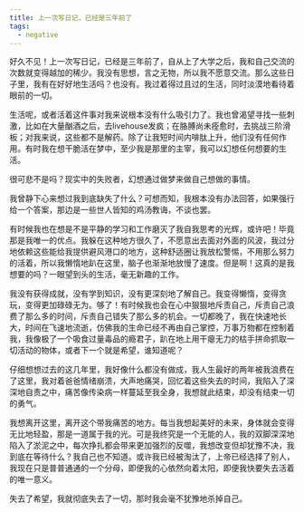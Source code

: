 ```yaml
---
title: 上一次写日记，已经是三年前了
tags:
  - negative
---
```




好久不见！上一次写日记，已经是三年前了，自从上了大学之后，我和自己交流的次数就变得越加的稀少。我没有思想，言之无物，所以我不愿意交流。那么这些日子里，我有在好好地生活吗？也没有。我过着得过且过的生活，同时淡漠地看待着眼前的一切。

生活呢，或者活着这件事对我来说根本没有什么吸引力了。我也曾渴望寻找一些刺激，比如在大量酗酒之后，去livehouse发疯；在胳膊尚未痊愈时，去挑战三阶滑板；对我来说，这些都不是解药。除了让我短时间内啡肽上升，他们没有任何作用。有时我在想干脆活在梦中，至少我是那里的主宰，我可以幻想任何想要的生活。

很可悲不是吗？现实中的失败者，幻想通过做梦来做自己想做的事情。

我曾静下心来想过我到底缺失了什么？可想而知，我根本没有办法回答，如果强行给一个答案，那边是一些世人皆知的鸡汤教诲，不谈也罢。

有时候我也在想是不是平静的学习和工作磨灭了我自我思考的光辉，或许吧！毕竟那是我唯一的优点。我躲在这种地方很久了，不愿意出去面对外面的风波，我过分地依赖这些能给我提供避风港口的地方，这种舒适圈让我放松警惕，不用那么努力的活着，所以我懒惰地趴在这里，脑子也渐渐地放慢了速度。但是啊！这真的是我想要的吗？一眼望到头的生活，毫无新趣的工作。

我没有获得成就，没有学到知识，没有更深刻地了解自己。我变得懒惰，变得贪玩，变得更加碌碌无为。够了！有时候我也会在心中狠狠地斥责自己，斥责自己浪费了那么多的时间，斥责自己错失了那么多的机会。一切都晚了，我在快速地长大，时间在飞速地流逝，仿佛我的生命已经不再由自己掌控，万事万物都在控制着我，我像极了一个吸食过量毒品的瘾君子，趴在地上用干瘪无力的枯手拼命抓取一切活动的物体，或者下一个就是希望，谁知道呢？

仔细想想过去的这几年里，我好像什么都没有做成，我人生最好的两年被我浪费在了这里，我对着爸爸情绪崩溃，大声地痛哭，回忆着这些失去的时间，我陷入了深深地自责之中，痛苦像传染病一样蔓延至我全身，我想就此结束，却没有结束一切的勇气。

我想离开这里，离开这个带我痛苦的地方。每当我想起美好的未来，身体就会变得无比地轻盈，那是一道属于我的光。可是我终究是一个无能的人，我的双脚深深地陷入了淤泥之中，每次挣扎都会带来更加强烈的反噬，我想改变但却犹豫不决，我到底在等待什么？我自己也不知道。或许我已经被淘汰了，上帝已经选择了别人，我现在只是普普通通的一个分母，即便我的心依然向着太阳，即便我快要失去活着的唯一意义。

失去了希望，我就彻底失去了一切，那时我会毫不犹豫地杀掉自己。

